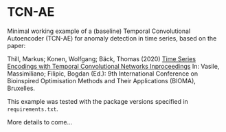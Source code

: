 # TCN-AE
Minimal working example of a (baseline) Temporal Convolutional Autoencoder (TCN-AE) for anomaly detection in time series, based on the paper:

Thill, Markus; Konen, Wolfgang; Bäck, Thomas (2020)
[Time Series Encodings with Temporal Convolutional Networks Inproceedings](http://www.gm.fh-koeln.de/ciopwebpub/Thill20a.d/bioma2020-tcn.pdf)
In: Vasile, Massimiliano; Filipic, Bogdan (Ed.): 9th International Conference on Bioinspired Optimisation Methods and Their Applications (BIOMA), Bruxelles.

This example was tested with the package versions specified in ```requirements.txt```. 

More details to come...
